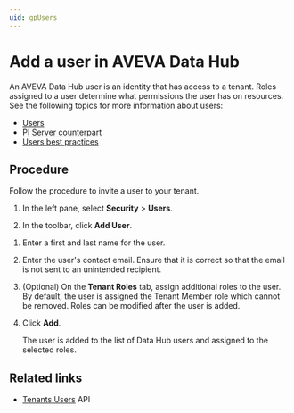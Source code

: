 ```yaml
---
uid: gpUsers
---
```


# Add a user in AVEVA Data Hub

An AVEVA Data Hub user is an identity that has access to a tenant. Roles assigned to a user determine what permissions the user has on resources. See the following topics for more information about users:

- [Users](xref:ccUsers)
- [PI Server counterpart](xref:ccUsers#users-pi-server)
- [Users best practices](xref:ccUsers#users-bp)

## Procedure

Follow the procedure to invite a user to your tenant.

1. In the left pane, select **Security** > **Users**.

1. In the toolbar, click **Add User**.

<!--12/2/21, VTT: Per SMEs (N. Parkah & A. Woodall) Deleted this step because it only applies to OCS. Old step: 1. If multiple identity providers are enabled in the tenant, you are prompted to select an identity provider. Choose the appropriate identity provider for the user you are adding. You can switch to a different option later.-->

1. Enter a first and last name for the user.  

1. Enter the user's contact email. Ensure that it is correct so that the email is not sent to an unintended recipient.

1. (Optional) On the **Tenant Roles** tab, assign additional roles to the user. By default, the user is assigned the Tenant Member role which cannot be removed. Roles can be modified after the user is added.

1. Click **Add**.
 
   The user is added to the list of Data Hub users and assigned to the selected roles. 

## Related links

- [Tenants Users](xref:identity-tenants-users) API
